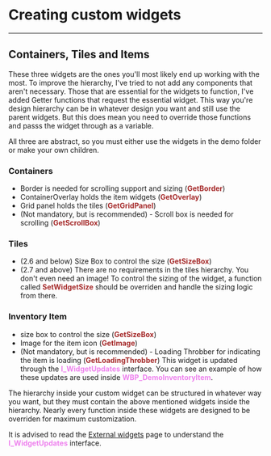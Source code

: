 # Creating custom widgets

---
## Containers, Tiles and Items
These three widgets are the ones you'll most likely end up working with the most. To improve the hierarchy, I've tried to not add any components that aren't necessary. Those that are essential for the widgets to function, I've added Getter functions that request the essential widget. This way you're design hierarchy can be in whatever design you want and still use the parent widgets. But this does mean you need to override those functions and passs the widget through as a variable.

All three are abstract, so you must either use the widgets in the demo folder or make your own children.

### Containers
- Border is needed for scrolling support and sizing (<span style="color:brown">**GetBorder**</span>)
- ContainerOverlay holds the item widgets (<span style="color:brown">**GetOverlay**</span>)
- Grid panel holds the tiles (<span style="color:brown">**GetGridPanel**</span>)
- (Not mandatory, but is recommended) - Scroll box is needed for scrolling (<span style="color:brown">**GetScrollBox**</span>)

### Tiles
- (2.6 and below) Size Box to control the size (<span style="color:brown">**GetSizeBox**</span>)
- (2.7 and above) There are no requirements in the tiles hierarchy. You don't even need an image! To control the sizing of the widget, a function called <span style="color:brown">**SetWidgetSize**</span> should be overriden and handle the sizing logic from there.

### Inventory Item
- size box to control the size (<span style="color:brown">**GetSizeBox**</span>)
- Image for the item icon (<span style="color:brown">**GetImage**</span>)
- (Not mandatory, but is recommended) - Loading Throbber for indicating the item is loading (<span style="color:brown">**GetLoadingThrobber**</span>)
This widget is updated through the <span style="color:violet">**I_WidgetUpdates**</span> interface. You can see an example of how these updates are used inside <span style="color:violet">**WBP_DemoInventoryItem**</span>.

The hierarchy inside your custom widget can be structured in whatever way you want, but they must contain the above mentioned widgets inside the hierarchy.
Nearly every function inside these widgets are designed to be overriden for maximum customization.

It is advised to read the [External widgets](https://inventoryframework.github.io/workinginthesystem/externalwidgets/) page to understand the <span style="color:violet">**I_WidgetUpdates**</span> interface.
